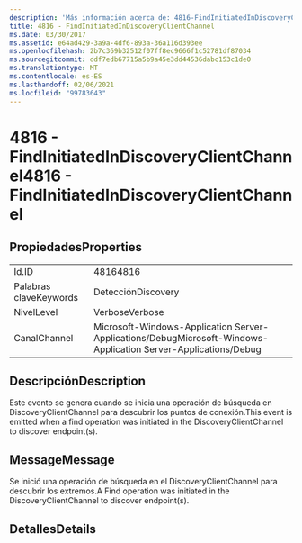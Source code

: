 ```yaml
---
description: 'Más información acerca de: 4816-FindInitiatedInDiscoveryClientChannel'
title: 4816 - FindInitiatedInDiscoveryClientChannel
ms.date: 03/30/2017
ms.assetid: e64ad429-3a9a-4df6-893a-36a116d393ee
ms.openlocfilehash: 2b7c369b32512f07ff8ec9666f1c52781df87034
ms.sourcegitcommit: ddf7edb67715a5b9a45e3dd44536dabc153c1de0
ms.translationtype: MT
ms.contentlocale: es-ES
ms.lasthandoff: 02/06/2021
ms.locfileid: "99783643"
---
```

# <a name="4816---findinitiatedindiscoveryclientchannel"></a><span data-ttu-id="afbfb-103">4816 - FindInitiatedInDiscoveryClientChannel</span><span class="sxs-lookup"><span data-stu-id="afbfb-103">4816 - FindInitiatedInDiscoveryClientChannel</span></span>

## <a name="properties"></a><span data-ttu-id="afbfb-104">Propiedades</span><span class="sxs-lookup"><span data-stu-id="afbfb-104">Properties</span></span>  
  
|||  
|-|-|  
|<span data-ttu-id="afbfb-105">Id.</span><span class="sxs-lookup"><span data-stu-id="afbfb-105">ID</span></span>|<span data-ttu-id="afbfb-106">4816</span><span class="sxs-lookup"><span data-stu-id="afbfb-106">4816</span></span>|  
|<span data-ttu-id="afbfb-107">Palabras clave</span><span class="sxs-lookup"><span data-stu-id="afbfb-107">Keywords</span></span>|<span data-ttu-id="afbfb-108">Detección</span><span class="sxs-lookup"><span data-stu-id="afbfb-108">Discovery</span></span>|  
|<span data-ttu-id="afbfb-109">Nivel</span><span class="sxs-lookup"><span data-stu-id="afbfb-109">Level</span></span>|<span data-ttu-id="afbfb-110">Verbose</span><span class="sxs-lookup"><span data-stu-id="afbfb-110">Verbose</span></span>|  
|<span data-ttu-id="afbfb-111">Canal</span><span class="sxs-lookup"><span data-stu-id="afbfb-111">Channel</span></span>|<span data-ttu-id="afbfb-112">Microsoft-Windows-Application Server-Applications/Debug</span><span class="sxs-lookup"><span data-stu-id="afbfb-112">Microsoft-Windows-Application Server-Applications/Debug</span></span>|  
  
## <a name="description"></a><span data-ttu-id="afbfb-113">Descripción</span><span class="sxs-lookup"><span data-stu-id="afbfb-113">Description</span></span>  

 <span data-ttu-id="afbfb-114">Este evento se genera cuando se inicia una operación de búsqueda en DiscoveryClientChannel para descubrir los puntos de conexión.</span><span class="sxs-lookup"><span data-stu-id="afbfb-114">This event is emitted when a find operation was initiated in the DiscoveryClientChannel to discover endpoint(s).</span></span>  
  
## <a name="message"></a><span data-ttu-id="afbfb-115">Message</span><span class="sxs-lookup"><span data-stu-id="afbfb-115">Message</span></span>  

 <span data-ttu-id="afbfb-116">Se inició una operación de búsqueda en el DiscoveryClientChannel para descubrir los extremos.</span><span class="sxs-lookup"><span data-stu-id="afbfb-116">A Find operation was initiated in the DiscoveryClientChannel to discover endpoint(s).</span></span>  
  
## <a name="details"></a><span data-ttu-id="afbfb-117">Detalles</span><span class="sxs-lookup"><span data-stu-id="afbfb-117">Details</span></span>
